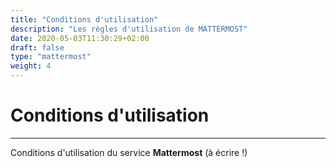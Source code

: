 ```yaml
---
title: "Conditions d'utilisation"
description: "Les règles d'utilisation de MATTERMOST"
date: 2020-05-03T11:30:29+02:00
draft: false
type: "mattermost"
weight: 4
---
```


# Conditions d'utilisation

_____

Conditions d'utilisation du service **Mattermost** (à écrire !)
